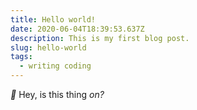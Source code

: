 ```yaml
---
title: Hello world!
date: 2020-06-04T18:39:53.637Z
description: This is my first blog post.
slug: hello-world
tags:
  - writing coding
---
```


_🎤_ Hey, is this thing _on?_
